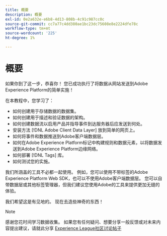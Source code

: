 ```yaml
---
title: 概要
description: 概要
exl-id: 0e2a632e-e6b8-4d13-808b-4c91c987cc0c
source-git-commit: cc7a77c4dd380ae1bc23dc75608e8e2224dfe78c
workflow-type: tm+mt
source-wordcount: '225'
ht-degree: 1%

---
```


# 概要

如果你到了这一步，恭喜你！ 您已成功执行了将数据从网站发送到Adobe Experience Platform的简单实施！

在本教程中，您学习了：

* 如何创建用于存储数据的数据集。
* 如何创建用于描述和验证数据的架构。
* 如何创建数据流以启用产品并指导事件到达服务器后应发送到何处。
* 安装方法 [!DNL Adobe Client Data Layer] 放到简单的网页上。
* 如何将事件和数据推送到Adobe客户端数据层。
* 如何在Adobe Experience Platform标记中构建规则和数据元素，以将数据发送到Adobe Experience Platform边缘网络。
* 如何部署 [!DNL Tags] 库。
* 如何测试您的实施。

我们所涵盖的工具不必都一起使用。 例如，您可以使用不带标签的Adobe Experience Platform Web SDK，也可以不使用Adobe客户端数据层。 您可以自带数据层或其他标签管理器，但我们建议您使用Adobe的工具来提供更加无缝的体验。

我们希望这是有见地的。 现在去造些神奇的东西！

>[!NOTE]
>
>感谢您花时间学习数据收集。 如果您有任何疑问、想要分享一般反馈或对未来内容提出建议，请就此分享 [Experience League社区讨论帖子](https://experienceleaguecommunities.adobe.com/t5/adobe-experience-platform-launch/tutorial-discussion-use-adobe-experience-platform-data/m-p/543877)